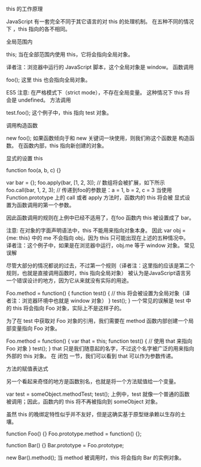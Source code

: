 this 的工作原理

JavaScript 有一套完全不同于其它语言的对 this 的处理机制。 在五种不同的情况下 ，this 指向的各不相同。

全局范围内

this;
当在全部范围内使用 this，它将会指向全局对象。

译者注：浏览器中运行的 JavaScript 脚本，这个全局对象是 window。
函数调用

foo();
这里 this 也会指向全局对象。

ES5 注意: 在严格模式下（strict mode），不存在全局变量。 这种情况下 this 将会是 undefined。
方法调用

test.foo(); 
这个例子中，this 指向 test 对象。

调用构造函数

new foo(); 
如果函数倾向于和 new 关键词一块使用，则我们称这个函数是 构造函数。 在函数内部，this 指向新创建的对象。

显式的设置 this

function foo(a, b, c) {}

var bar = {};
foo.apply(bar, [1, 2, 3]); // 数组将会被扩展，如下所示
foo.call(bar, 1, 2, 3); // 传递到foo的参数是：a = 1, b = 2, c = 3
当使用 Function.prototype 上的 call 或者 apply 方法时，函数内的 this 将会被 显式设置为函数调用的第一个参数。

因此函数调用的规则在上例中已经不适用了，在foo 函数内 this 被设置成了 bar。

注意: 在对象的字面声明语法中，this 不能用来指向对象本身。 因此 var obj = {me: this} 中的 me 不会指向 obj，因为 this 只可能出现在上述的五种情况中。 译者注：这个例子中，如果是在浏览器中运行，obj.me 等于 window 对象。
常见误解

尽管大部分的情况都说的过去，不过第一个规则（译者注：这里指的应该是第二个规则，也就是直接调用函数时，this 指向全局对象） 被认为是JavaScript语言另一个错误设计的地方，因为它从来就没有实际的用途。

Foo.method = function() {
    function test() {
        // this 将会被设置为全局对象（译者注：浏览器环境中也就是 window 对象）
    }
    test();
}
一个常见的误解是 test 中的 this 将会指向 Foo 对象，实际上不是这样子的。

为了在 test 中获取对 Foo 对象的引用，我们需要在 method 函数内部创建一个局部变量指向 Foo 对象。

Foo.method = function() {
    var that = this;
    function test() {
        // 使用 that 来指向 Foo 对象
    }
    test();
}
that 只是我们随意起的名字，不过这个名字被广泛的用来指向外部的 this 对象。 在 闭包 一节，我们可以看到 that 可以作为参数传递。

方法的赋值表达式

另一个看起来奇怪的地方是函数别名，也就是将一个方法赋值给一个变量。

var test = someObject.methodTest;
test();
上例中，test 就像一个普通的函数被调用；因此，函数内的 this 将不再被指向到 someObject 对象。

虽然 this 的晚绑定特性似乎并不友好，但是这确实基于原型继承赖以生存的土壤。

function Foo() {}
Foo.prototype.method = function() {};

function Bar() {}
Bar.prototype = Foo.prototype;

new Bar().method();
当 method 被调用时，this 将会指向 Bar 的实例对象。
